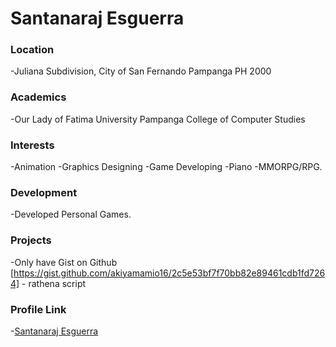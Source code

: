 # Santanaraj Esguerra

### Location
-Juliana Subdivision, City of San Fernando Pampanga PH 2000

### Academics
-Our Lady of Fatima University Pampanga College of Computer Studies

### Interests
-Animation
-Graphics Designing
-Game Developing
-Piano
-MMORPG/RPG.

### Development
-Developed Personal Games.

### Projects
-Only have Gist on Github [https://gist.github.com/akiyamamio16/2c5e53bf7f70bb82e89461cdb1fd7264] - rathena script

### Profile Link
-[Santanaraj Esguerra](https://github.com/akiyamamio16)